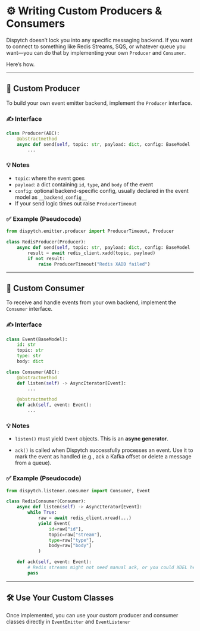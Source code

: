 # ⚙️ Writing Custom Producers & Consumers

Dispytch doesn’t lock you into any specific messaging backend. If you want to connect to something like Redis Streams, SQS, or whatever queue you want—you can do that by implementing your own `Producer` and `Consumer`.

Here’s how.

---

## 🧪 Custom Producer

To build your own event emitter backend, implement the `Producer` interface.

### ✍️ Interface

```python
class Producer(ABC):
    @abstractmethod
    async def send(self, topic: str, payload: dict, config: BaseModel | None = None):
        ...
```

### 💡 Notes

* `topic`: where the event goes
* `payload`: a dict containing `id`, `type`, and `body` of the event
* `config`: optional backend-specific config, usually declared in the event model as `__backend_config__`
* If your send logic times out raise `ProducerTimeout`

### ✅ Example (Pseudocode)

```python
from dispytch.emitter.producer import ProducerTimeout, Producer

class RedisProducer(Producer):
    async def send(self, topic: str, payload: dict, config: BaseModel | None = None):
        result = await redis_client.xadd(topic, payload)
        if not result:
            raise ProducerTimeout("Redis XADD failed")
```

---

## 🧃 Custom Consumer

To receive and handle events from your own backend, implement the `Consumer` interface.

### ✍️ Interface

```python
class Event(BaseModel):
    id: str
    topic: str
    type: str
    body: dict

class Consumer(ABC):
    @abstractmethod
    def listen(self) -> AsyncIterator[Event]:
        ...

    @abstractmethod
    def ack(self, event: Event):
        ...
```

### 💡 Notes

* `listen()` must yield `Event` objects. This is an **async generator**.

* `ack()` is called when Dispytch successfully processes an event. Use it to mark the event as handled (e.g., ack a Kafka offset or delete a message from a queue).

### ✅ Example (Pseudocode)

```python
from dispytch.listener.consumer import Consumer, Event

class RedisConsumer(Consumer):
    async def listen(self) -> AsyncIterator[Event]:
        while True:
            raw = await redis_client.xread(...)
            yield Event(
                id=raw["id"],
                topic=raw["stream"],
                type=raw["type"],
                body=raw["body"]
            )

    def ack(self, event: Event):
        # Redis streams might not need manual ack, or you could XDEL here
        pass
```

---

## 🛠️ Use Your Custom Classes

Once implemented, you can use your custom producer and consumer classes directly in `EventEmitter` and `EventListener`

